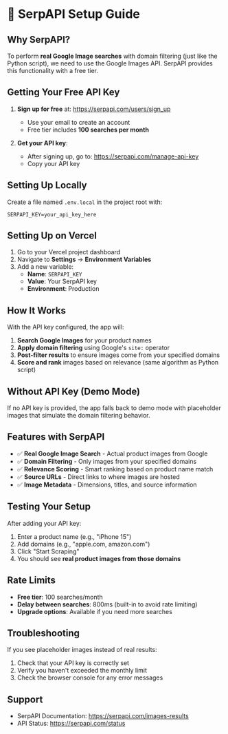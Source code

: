 # 🔑 SerpAPI Setup Guide

## Why SerpAPI?

To perform **real Google Image searches** with domain filtering (just like the Python script), we need to use the Google Images API. SerpAPI provides this functionality with a free tier.

## Getting Your Free API Key

1. **Sign up for free** at: https://serpapi.com/users/sign_up
   - Use your email to create an account
   - Free tier includes **100 searches per month**

2. **Get your API key**:
   - After signing up, go to: https://serpapi.com/manage-api-key
   - Copy your API key

## Setting Up Locally

Create a file named `.env.local` in the project root with:

```
SERPAPI_KEY=your_api_key_here
```

## Setting Up on Vercel

1. Go to your Vercel project dashboard
2. Navigate to **Settings** → **Environment Variables**
3. Add a new variable:
   - **Name**: `SERPAPI_KEY`
   - **Value**: Your SerpAPI key
   - **Environment**: Production

## How It Works

With the API key configured, the app will:

1. **Search Google Images** for your product names
2. **Apply domain filtering** using Google's `site:` operator
3. **Post-filter results** to ensure images come from your specified domains
4. **Score and rank** images based on relevance (same algorithm as Python script)

## Without API Key (Demo Mode)

If no API key is provided, the app falls back to demo mode with placeholder images that simulate the domain filtering behavior.

## Features with SerpAPI

- ✅ **Real Google Image Search** - Actual product images from Google
- ✅ **Domain Filtering** - Only images from your specified domains
- ✅ **Relevance Scoring** - Smart ranking based on product name match
- ✅ **Source URLs** - Direct links to where images are hosted
- ✅ **Image Metadata** - Dimensions, titles, and source information

## Testing Your Setup

After adding your API key:

1. Enter a product name (e.g., "iPhone 15")
2. Add domains (e.g., "apple.com, amazon.com")
3. Click "Start Scraping"
4. You should see **real product images from those domains**

## Rate Limits

- **Free tier**: 100 searches/month
- **Delay between searches**: 800ms (built-in to avoid rate limiting)
- **Upgrade options**: Available if you need more searches

## Troubleshooting

If you see placeholder images instead of real results:
1. Check that your API key is correctly set
2. Verify you haven't exceeded the monthly limit
3. Check the browser console for any error messages

## Support

- SerpAPI Documentation: https://serpapi.com/images-results
- API Status: https://serpapi.com/status
